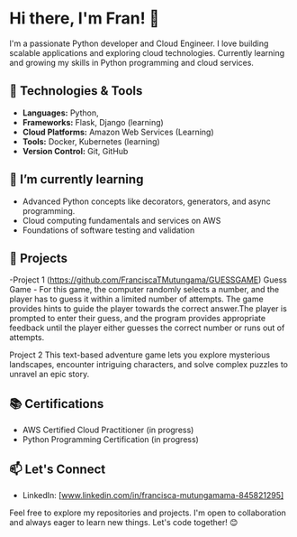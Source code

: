 # Hi there, I'm Fran! 👋
I'm a passionate Python developer and Cloud Engineer. I love building scalable applications and exploring cloud technologies. Currently learning and growing my skills in Python programming and cloud services.

## 🔧 Technologies & Tools
- **Languages:** Python, 
- **Frameworks:** Flask, Django (learning)
- **Cloud Platforms:** Amazon Web Services (Learning)
- **Tools:** Docker, Kubernetes (learning)
- **Version Control:** Git, GitHub

## 🌱 I’m currently learning
- Advanced Python concepts like decorators, generators, and async programming.
- Cloud computing fundamentals and services on AWS 
- Foundations of software testing and validation

## 💼 Projects
-Project 1 (https://github.com/FranciscaTMutungama/GUESSGAME)
Guess Game - For this game, the computer randomly selects a number, and the player has to guess it within a limited number of attempts. The game provides hints to guide the player towards the correct answer.The player is prompted to enter their guess, and the program provides appropriate feedback until the player either guesses the correct number or runs out of attempts. 

Project 2
This text-based adventure game lets you explore mysterious landscapes, encounter intriguing characters, and solve complex puzzles to unravel an epic story.


## 📚 Certifications
- AWS Certified Cloud Practitioner (in progress)
- Python Programming Certification (in progress)

## 📫 Let's Connect
- LinkedIn: [www.linkedin.com/in/francisca-mutungamama-845821295]
  

Feel free to explore my repositories and projects. I'm open to collaboration and always eager to learn new things. Let's code together! 😊


